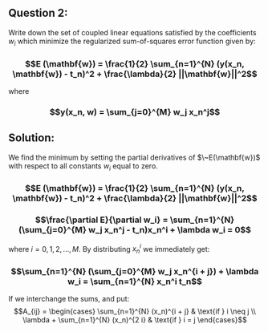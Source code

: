 ## **Question 2**:

Write down the set of coupled linear equations satisfied by the coefficients $w_i$ which minimize the regularized sum-of-squares error function given by:
### $$E (\mathbf{w}) = \frac{1}{2} \sum_{n=1}^{N} (y(x_n, \mathbf{w}) - t_n)^2 + \frac{\lambda}{2} ||\mathbf{w}||^2$$

where
### $$y(x_n, w) = \sum_{j=0}^{M} w_j x_n^j$$

## **Solution**:

We find the minimum by setting the partial derivatives of $\~E(\mathbf{w})$ with respect to all constants $w_i$ equal to zero.
### $$E (\mathbf{w}) = \frac{1}{2} \sum_{n=1}^{N} (y(x_n, \mathbf{w}) - t_n)^2 + \frac{\lambda}{2} ||\mathbf{w}||^2$$
### $$\frac{\partial E}{\partial w_i} = \sum_{n=1}^{N} (\sum_{j=0}^{M} w_j x_n^j - t_n)x_n^i + \lambda w_i = 0$$
where $i = 0, 1, 2, ..., M$. By distributing $x_n^i$ we immediately get:
### $$\sum_{n=1}^{N} (\sum_{j=0}^{M} w_j x_n^{i + j}) + \lambda w_i = \sum_{n=1}^{N} x_n^i t_n$$
If we interchange the sums, and put:
$$A_{ij} = \begin{cases} 
\sum_{n=1}^{N} (x_n)^{i + j} & \text{if } i \neq j \\ 
\lambda + \sum_{n=1}^{N} (x_n)^{2 i} & \text{if } i = j 
\end{cases}$$

